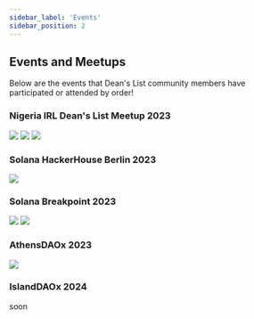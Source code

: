 ```yaml
---
sidebar_label: 'Events'
sidebar_position: 2
---
```

## Events and Meetups

Below are the events that Dean's List community members have participated or attended by order!

### Nigeria IRL Dean's List Meetup 2023

![](https://media.discordapp.net/attachments/772789546676387871/1212462022122274996/beautify-picture_2.png?ex=65f1ec40&is=65df7740&hm=e16752e996d91af329a0ee18cc4b6b678f56a44255c529acbfc28b62efa214ef&=&format=webp&quality=lossless) ![](https://media.discordapp.net/attachments/772789546676387871/1212462022458085386/beautify-picture_3.png?ex=65f1ec40&is=65df7740&hm=0ad523eeebd975992bc0b32be4670e03e4bf323da2023fed9f3c63dab3bd1e6a&=&format=webp&quality=lossless) ![](https://media.discordapp.net/attachments/772789546676387871/1212462214754205696/beautify-picture_5.png?ex=65f1ec6e&is=65df776e&hm=420a808d108d6b704cedd62770c8fe2497639237d9e8c9e89f4240bf1608977c&=&format=webp&quality=lossless)

### Solana HackerHouse Berlin 2023

![](https://media.discordapp.net/attachments/772789546676387871/1212462469973540964/beautify-picture_6.png?ex=65f1ecab&is=65df77ab&hm=9ffcb1a19c5f742be083314c86cdf99655528a3baf365e1a97adbd8e6a656743&=&format=webp&quality=lossless)

### Solana Breakpoint 2023

![](https://media.discordapp.net/attachments/772789546676387871/1212462662345035856/beautify-picture_7.png?ex=65f1ecd9&is=65df77d9&hm=c3a0c2041f5dbfd0b22e9a82c30417c01eff5f97c18745845964c229216a6680&=&format=webp&quality=lossless)
![](https://media.discordapp.net/attachments/772789546676387871/1212503854843691108/beautify-picture_9.png?ex=65f21336&is=65df9e36&hm=a460ab3b62c784705a049f5843f1a0210d72099ed02c8323e43a22cf00ffecaa&=&format=webp&quality=lossless)

### AthensDAOx 2023

![](https://media.discordapp.net/attachments/772789546676387871/1212462851126468728/beautify-picture_8.png?ex=65f1ed06&is=65df7806&hm=dc59c89b1e2ef2441afeb781a3bd4bbbd01ac0b287f325dee8069936565b1902&=&format=webp&quality=lossless)

### IslandDAOx 2024

soon